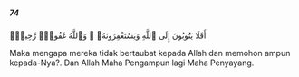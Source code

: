 ##### 74

<span class="ayah">أَفَلَا يَتُوبُونَ إِلَى ٱللَّهِ وَيَسْتَغْفِرُونَهُۥ ۚ وَٱللَّهُ غَفُورٌۭ رَّحِيمٌۭ</span>

<span class="ayah_translation">Maka mengapa mereka tidak bertaubat kepada Allah dan memohon ampun kepada-Nya?. Dan Allah Maha Pengampun lagi Maha Penyayang.</span>

